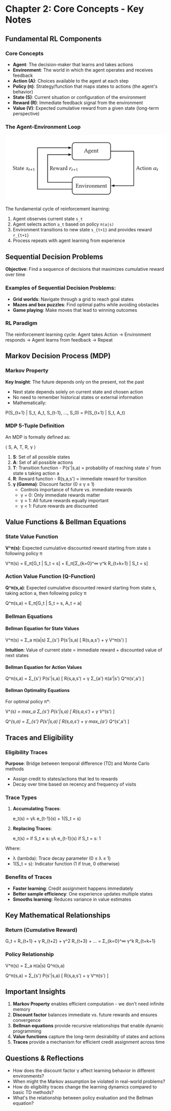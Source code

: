 # Chapter 2: Core Concepts - Key Notes

## Fundamental RL Components

### Core Concepts
- **Agent**: The decision-maker that learns and takes actions
- **Environment**: The world in which the agent operates and receives feedback
- **Action (A)**: Choices available to the agent at each step
- **Policy (π)**: Strategy/function that maps states to actions (the agent's behavior)
- **State (S)**: Current situation or configuration of the environment
- **Reward (R)**: Immediate feedback signal from the environment
- **Value (V)**: Expected cumulative reward from a given state (long-term perspective)

### The Agent-Environment Loop

![The Agent-Environment Loop](rl-diagram.png)

The fundamental cycle of reinforcement learning:
1. Agent observes current state `s_t`
2. Agent selects action `a_t` based on policy `π(a|s)`
3. Environment transitions to new state `s_{t+1}` and provides reward `r_{t+1}`
4. Process repeats with agent learning from experience

## Sequential Decision Problems

**Objective**: Find a sequence of decisions that maximizes cumulative reward over time

### Examples of Sequential Decision Problems:
- **Grid worlds**: Navigate through a grid to reach goal states
- **Mazes and box puzzles**: Find optimal paths while avoiding obstacles
- **Game playing**: Make moves that lead to winning outcomes

### RL Paradigm
The reinforcement learning cycle: Agent takes Action → Environment responds → Agent learns from feedback → Repeat

## Markov Decision Process (MDP)

### Markov Property
**Key Insight**: The future depends only on the present, not the past
- Next state depends solely on current state and chosen action
- No need to remember historical states or external information
- Mathematically: 

P(S_{t+1} | S_t, A_t, S_{t-1}, ..., S_0) = P(S_{t+1} | S_t, A_t)

### MDP 5-Tuple Definition
An MDP is formally defined as: 

⟨ S, A, T, R, γ ⟩

1. **S**: Set of all possible states
2. **A**: Set of all possible actions  
3. **T**: Transition function - P(s'|s,a) = probability of reaching state s' from state s taking action a
4. **R**: Reward function - R(s,a,s') = immediate reward for transition
5. **γ (Gamma)**: Discount factor (0 ≤ γ ≤ 1)
   - Controls importance of future vs. immediate rewards
   - γ = 0: Only immediate rewards matter
   - γ = 1: All future rewards equally important
   - γ < 1: Future rewards are discounted

## Value Functions & Bellman Equations

### State Value Function
**V^π(s)**: Expected cumulative discounted reward starting from state s following policy π

V^π(s) = E_π[G_t | S_t = s] = E_π[Σ_{k=0}^∞ γ^k R_{t+k+1} | S_t = s]

### Action Value Function (Q-Function)
**Q^π(s,a)**: Expected cumulative discounted reward starting from state s, taking action a, then following policy π

Q^π(s,a) = E_π[G_t | S_t = s, A_t = a]

### Bellman Equations

#### Bellman Equation for State Values

V^π(s) = Σ_a π(a|s) Σ_{s'} P(s'|s,a) [ R(s,a,s') + γ V^π(s') ]

**Intuition**: Value of current state = immediate reward + discounted value of next states

#### Bellman Equation for Action Values

Q^π(s,a) = Σ_{s'} P(s'|s,a) [ R(s,a,s') + γ Σ_{a'} π(a'|s') Q^π(s',a') ]

#### Bellman Optimality Equations
For optimal policy π*:

V^*(s) = max_a Σ_{s'} P(s'|s,a) [ R(s,a,s') + γ V^*(s') ]

Q^*(s,a) = Σ_{s'} P(s'|s,a) [ R(s,a,s') + γ max_{a'} Q^*(s',a') ]

## Traces and Eligibility

### Eligibility Traces
**Purpose**: Bridge between temporal difference (TD) and Monte Carlo methods
- Assign credit to states/actions that led to rewards
- Decay over time based on recency and frequency of visits

### Trace Types
1. **Accumulating Traces**: 

    e_t(s) = γλ e_{t-1}(s) + 1(S_t = s)

2. **Replacing Traces**: 

    e_t(s) = 
      if S_t ≠ s:   γλ e_{t-1}(s)
      if S_t = s:   1

Where:
- λ (lambda): Trace decay parameter (0 ≤ λ ≤ 1)
- 1(S_t = s): Indicator function (1 if true, 0 otherwise)

### Benefits of Traces
- **Faster learning**: Credit assignment happens immediately
- **Better sample efficiency**: One experience updates multiple states
- **Smooths learning**: Reduces variance in value estimates

## Key Mathematical Relationships

### Return (Cumulative Reward)

G_t = R_{t+1} + γ R_{t+2} + γ^2 R_{t+3} + ... = Σ_{k=0}^∞ γ^k R_{t+k+1}

### Policy Relationship

V^π(s) = Σ_a π(a|s) Q^π(s,a)

Q^π(s,a) = Σ_{s'} P(s'|s,a) [ R(s,a,s') + γ V^π(s') ]

## Important Insights

1. **Markov Property** enables efficient computation - we don't need infinite memory
2. **Discount factor** balances immediate vs. future rewards and ensures convergence
3. **Bellman equations** provide recursive relationships that enable dynamic programming
4. **Value functions** capture the long-term desirability of states and actions
5. **Traces** provide a mechanism for efficient credit assignment across time

## Questions & Reflections

- How does the discount factor γ affect learning behavior in different environments?
- When might the Markov assumption be violated in real-world problems?
- How do eligibility traces change the learning dynamics compared to basic TD methods?
- What's the relationship between policy evaluation and the Bellman equation?
